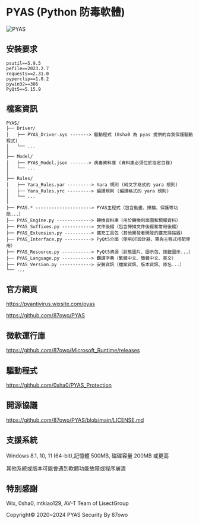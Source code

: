 # PYAS (Python 防毒軟體)

![PYAS](https://github.com/user-attachments/assets/39c273b9-c467-480a-a8b3-31714a6df3ef)

## 安裝要求

```
psutil==5.9.5
pefile==2023.2.7
requests==2.31.0
pyperclip==1.8.2
pywin32==306
PyQt5==5.15.9
```

## 檔案資訊

```
PYAS/
├── Driver/
│   ├── PYAS_Driver.sys -------> 驅動程式 (0sha0 為 pyas 提供的自我保護驅動程式)
│   └── ...
│
├── Model/
│   ├── PYAS_Model.json -------> 病毒資料庫 (資料庫必須位於指定目錄)
│   └── ...
│
├── Rules/
│   ├── Yara_Rules.yar ---------> Yara 規則 (純文字格式的 yara 規則)
│   ├── Yara_Rules.yrc ---------> 編譯規則 (編譯格式的 yara 規則)
│   └── ...
│
├── PYAS.* ---------------------> PYAS主程式（包含動畫、掃描、保護等功能...）
├── PYAS_Engine.py -------------> 轉換資料庫（用於轉換剖面圖和預報資料）
├── PYAS_Suffixes.py -----------> 文件後綴（包含掃描文件後綴和常用後綴）
├── PYAS_Extension.py ----------> 擴充工具包（其他開發者開發的擴充掃描器）
├── PYAS_Interface.py ----------> PyQt5介面（使用QT設計器，需與主程式搭配使用）
├── PYAS_Resource.py -----------> PyQt5資源（狀態圖片、圖示包、按鈕圖示...）
├── PYAS_Language.py -----------> 翻譯字典（繁體中文、簡體中文、英文）
├── PYAS_Version.py ------------> 安裝資訊（檔案資訊、版本資訊、原名...）
└── ...
```

## 官方網頁

https://pyantivirus.wixsite.com/pyas

https://github.com/87owo/PYAS

## 微軟運行庫

https://github.com/87owo/Microsoft_Runtime/releases

## 驅動程式

https://github.com/0sha0/PYAS_Protection

## 開源協議

https://github.com/87owo/PYAS/blob/main/LICENSE.md

## 支援系統

Windows 8.1, 10, 11 (64-bit),記憶體 500MB, 磁碟容量 200MB 或更高

其他系統或版本可能會遇到軟體功能故障或程序崩潰

## 特別感謝

Wix, 0sha0, mtkiao129, AV-T Team of LisectGroup

Copyright© 2020~2024 PYAS Security By 87owo
